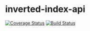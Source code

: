 # inverted-index-api

[![Coverage Status](https://coveralls.io/repos/github/ayodelevm/inverted-index-api/badge.svg?branch=master)](https://coveralls.io/github/ayodelevm/inverted-index-api?branch=master)  [![Build Status](https://travis-ci.org/ayodelevm/inverted-index-api.svg?branch=master)](https://travis-ci.org/ayodelevm/inverted-index-api)
